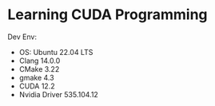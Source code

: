 # Learning CUDA Programming

Dev Env:
- OS: Ubuntu 22.04 LTS
- Clang 14.0.0
- CMake 3.22
- gmake 4.3
- CUDA 12.2
- Nvidia Driver 535.104.12
